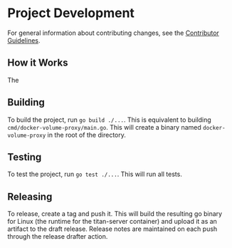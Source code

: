 # Project Development

For general information about contributing changes, see the
[Contributor Guidelines](https://github.com/titan-data/.github/blob/master/CONTRIBUTING.md).

## How it Works

The 

## Building

To build the project, run `go build ./...`. This is equivalent to building `cmd/docker-volume-proxy/main.go`. This
will create a binary named `docker-volume-proxy` in the root of the directory.

## Testing

To test the project, run `go test ./...`. This will run all tests.

## Releasing

To release, create a tag and push it. This will build the resulting go binary for Linux (the runtime for the
titan-server container) and upload it as an artifact to the draft release. Release notes are maintained on each
push through the release drafter action.
